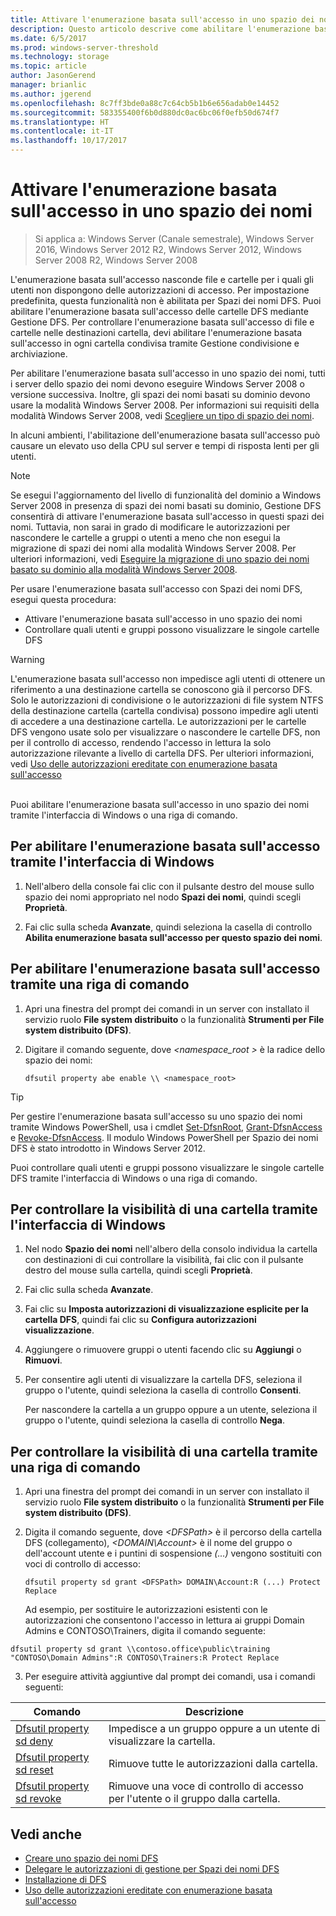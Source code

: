 ```yaml
---
title: Attivare l'enumerazione basata sull'accesso in uno spazio dei nomi
description: Questo articolo descrive come abilitare l'enumerazione basata sull'accesso in uno spazio dei nomi.
ms.date: 6/5/2017
ms.prod: windows-server-threshold
ms.technology: storage
ms.topic: article
author: JasonGerend
manager: brianlic
ms.author: jgerend
ms.openlocfilehash: 8c7ff3bde0a88c7c64cb5b1b6e656adab0e14452
ms.sourcegitcommit: 583355400f6b0d880dc0ac6bc06f0efb50d674f7
ms.translationtype: HT
ms.contentlocale: it-IT
ms.lasthandoff: 10/17/2017
---
```

# <a name="enable-access-based-enumeration-on-a-namespace"></a>Attivare l'enumerazione basata sull'accesso in uno spazio dei nomi

> Si applica a: Windows Server (Canale semestrale), Windows Server 2016, Windows Server 2012 R2, Windows Server 2012, Windows Server 2008 R2, Windows Server 2008

L'enumerazione basata sull'accesso nasconde file e cartelle per i quali gli utenti non dispongono delle autorizzazioni di accesso. Per impostazione predefinita, questa funzionalità non è abilitata per Spazi dei nomi DFS. Puoi abilitare l'enumerazione basata sull'accesso delle cartelle DFS mediante Gestione DFS. Per controllare l'enumerazione basata sull'accesso di file e cartelle nelle destinazioni cartella, devi abilitare l'enumerazione basata sull'accesso in ogni cartella condivisa tramite Gestione condivisione e archiviazione.

Per abilitare l'enumerazione basata sull'accesso in uno spazio dei nomi, tutti i server dello spazio dei nomi devono eseguire Windows Server 2008 o versione successiva. Inoltre, gli spazi dei nomi basati su dominio devono usare la modalità Windows Server 2008. Per informazioni sui requisiti della modalità Windows Server 2008, vedi [Scegliere un tipo di spazio dei nomi](choose-a-namespace-type.md).

In alcuni ambienti, l'abilitazione dell'enumerazione basata sull'accesso può causare un elevato uso della CPU sul server e tempi di risposta lenti per gli utenti.

> [!NOTE]
> Se esegui l'aggiornamento del livello di funzionalità del dominio a Windows Server 2008 in presenza di spazi dei nomi basati su dominio, Gestione DFS consentirà di attivare l'enumerazione basata sull'accesso in questi spazi dei nomi. Tuttavia, non sarai in grado di modificare le autorizzazioni per nascondere le cartelle a gruppi o utenti a meno che non esegui la migrazione di spazi dei nomi alla modalità Windows Server 2008. Per ulteriori informazioni, vedi [Eseguire la migrazione di uno spazio dei nomi basato su dominio alla modalità Windows Server 2008](migrate-a-domain-based-namespace-to-windows-server-2008-mode.md).


Per usare l'enumerazione basata sull'accesso con Spazi dei nomi DFS, esegui questa procedura:

-   Attivare l'enumerazione basata sull'accesso in uno spazio dei nomi
-   Controllare quali utenti e gruppi possono visualizzare le singole cartelle DFS


> [!WARNING]
> L'enumerazione basata sull'accesso non impedisce agli utenti di ottenere un riferimento a una destinazione cartella se conoscono già il percorso DFS. Solo le autorizzazioni di condivisione o le autorizzazioni di file system NTFS della destinazione cartella (cartella condivisa) possono impedire agli utenti di accedere a una destinazione cartella. Le autorizzazioni per le cartelle DFS vengono usate solo per visualizzare o nascondere le cartelle DFS, non per il controllo di accesso, rendendo l'accesso in lettura la solo autorizzazione rilevante a livello di cartella DFS. Per ulteriori informazioni, vedi [Uso delle autorizzazioni ereditate con enumerazione basata sull'accesso](https://technet.microsoft.com/library/dd834874(v=ws.11).aspx)

<br />
Puoi abilitare l'enumerazione basata sull'accesso in uno spazio dei nomi tramite l'interfaccia di Windows o una riga di comando.

## <a name="to-enable-access-based-enumeration-by-using-the-windows-interface"></a>Per abilitare l'enumerazione basata sull'accesso tramite l'interfaccia di Windows

1.  Nell'albero della console fai clic con il pulsante destro del mouse sullo spazio dei nomi appropriato nel nodo **Spazi dei nomi**, quindi scegli **Proprietà**.

2.  Fai clic sulla scheda **Avanzate**, quindi seleziona la casella di controllo **Abilita enumerazione basata sull'accesso per questo spazio dei nomi**.

## <a name="to-enable-access-based-enumeration-by-using-a-command-line"></a>Per abilitare l'enumerazione basata sull'accesso tramite una riga di comando

1.  Apri una finestra del prompt dei comandi in un server con installato il servizio ruolo **File system distribuito** o la funzionalità **Strumenti per File system distribuito (DFS)**.

2.  Digitare il comando seguente, dove *<namespace\_root >* è la radice dello spazio dei nomi:

    ```  
    dfsutil property abe enable \\ <namespace_root>
    ```

> [!TIP]
> Per gestire l'enumerazione basata sull'accesso su uno spazio dei nomi tramite Windows PowerShell, usa i cmdlet [Set-DfsnRoot](https://technet.microsoft.com/library/jj884281.aspx), [Grant-DfsnAccess](https://technet.microsoft.com/library/jj884272.aspx) e [Revoke-DfsnAccess](https://technet.microsoft.com/library/jj884273.aspx). Il modulo Windows PowerShell per Spazio dei nomi DFS è stato introdotto in Windows Server 2012.

Puoi controllare quali utenti e gruppi possono visualizzare le singole cartelle DFS tramite l'interfaccia di Windows o una riga di comando.

## <a name="to-control-folder-visibility-by-using-the-windows-interface"></a>Per controllare la visibilità di una cartella tramite l'interfaccia di Windows

1.  Nel nodo **Spazio dei nomi** nell'albero della consolo individua la cartella con destinazioni di cui controllare la visibilità, fai clic con il pulsante destro del mouse sulla cartella, quindi scegli **Proprietà**.

2.  Fai clic sulla scheda **Avanzate**.

3.  Fai clic su **Imposta autorizzazioni di visualizzazione esplicite per la cartella DFS**, quindi fai clic su **Configura autorizzazioni visualizzazione**.

4.  Aggiungere o rimuovere gruppi o utenti facendo clic su **Aggiungi** o **Rimuovi**.

5.  Per consentire agli utenti di visualizzare la cartella DFS, seleziona il gruppo o l'utente, quindi seleziona la casella di controllo **Consenti**.

    Per nascondere la cartella a un gruppo oppure a un utente, seleziona il gruppo o l'utente, quindi seleziona la casella di controllo **Nega**.

## <a name="to-control-folder-visibility-by-using-a-command-line"></a>Per controllare la visibilità di una cartella tramite una riga di comando

1.  Apri una finestra del prompt dei comandi in un server con installato il servizio ruolo **File system distribuito** o la funzionalità **Strumenti per File system distribuito (DFS)**.

2.  Digita il comando seguente, dove *&lt;DFSPath&gt;* è il percorso della cartella DFS (collegamento), *<DOMAIN\\Account>* è il nome del gruppo o dell'account utente e i puntini di sospensione *(...)* vengono sostituiti con voci di controllo di accesso:

    ```
    dfsutil property sd grant <DFSPath> DOMAIN\Account:R (...) Protect Replace
    ```

    Ad esempio, per sostituire le autorizzazioni esistenti con le autorizzazioni che consentono l'accesso in lettura ai gruppi Domain Admins e CONTOSO\\Trainers, digita il comando seguente:

   ```
   dfsutil property sd grant \\contoso.office\public\training "CONTOSO\Domain Admins":R CONTOSO\Trainers:R Protect Replace 
   ```

3. Per eseguire attività aggiuntive dal prompt dei comandi, usa i comandi seguenti:


| Comando | Descrizione |
|---|---|
|[Dfsutil property sd deny](https://msdn.microsoft.com/library/dd759150(v=ws.11).aspx)|Impedisce a un gruppo oppure a un utente di visualizzare la cartella.|
|[Dfsutil property sd reset](https://msdn.microsoft.com/library/dd759150(v=ws.11).aspx) |Rimuove tutte le autorizzazioni dalla cartella.|
|[Dfsutil property sd revoke](https://msdn.microsoft.com/library/dd759150(v=ws.11).aspx)| Rimuove una voce di controllo di accesso per l'utente o il gruppo dalla cartella. |

## <a name="see-also"></a>Vedi anche

-   [Creare uno spazio dei nomi DFS](create-a-dfs-namespace.md)
-   [Delegare le autorizzazioni di gestione per Spazi dei nomi DFS](delegate-management-permissions-for-dfs-namespaces.md)
-   [Installazione di DFS](https://technet.microsoft.com/library/cc731089(v=ws.11).aspx)
-   [Uso delle autorizzazioni ereditate con enumerazione basata sull'accesso](using-inherited-permissions-with-access-based-enumeration.md)